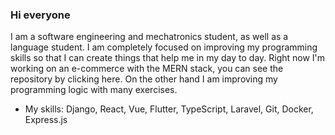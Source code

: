 ### Hi everyone <br/>
I am a software engineering and mechatronics student, as well as a language student. I am completely focused on improving my programming skills so that I can create things that help me in my day to day. Right now I'm working on an e-commerce with the MERN stack, you can see the repository by clicking here. On the other hand I am improving my programming logic with many exercises.<br/>

- My skills: Django, React, Vue, Flutter, TypeScript, Laravel, Git, Docker, Express.js










